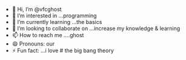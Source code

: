 - 👋 Hi, I’m @vfcghost
- 👀 I’m interested in ...programming
- 🌱 I’m currently learning ...the basics
- 💞️ I’m looking to collaborate on ...increase my knowledge & learning
- 📫 How to reach me ....ghost
- 😄 Pronouns: our
- ⚡ Fun fact: ...i love # the big bang theory

<!---
vfcghost/vfcghost is a ✨ special ✨ repository because its `README.md` (this file) appears on your GitHub profile.
You can click the Preview link to take a look at your changes.
--->
